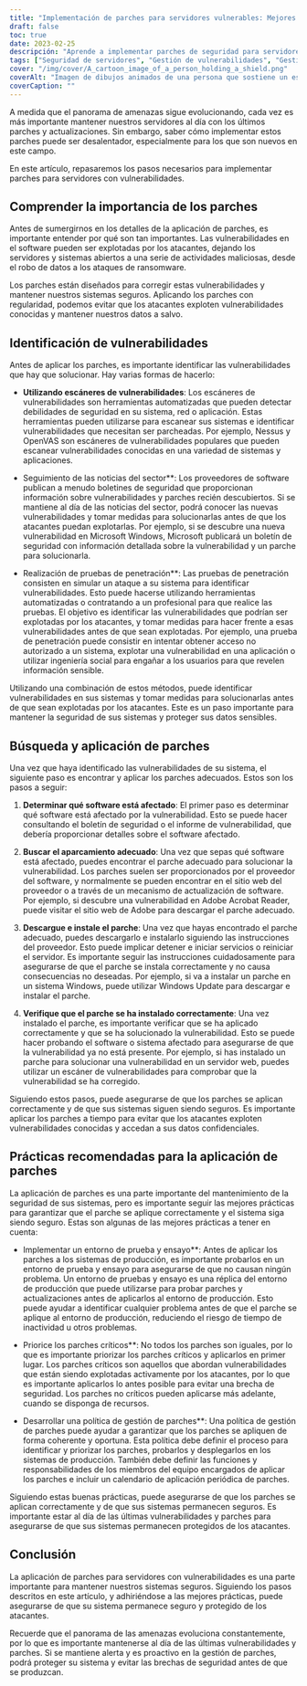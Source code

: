 ```yaml
---
title: "Implementación de parches para servidores vulnerables: Mejores prácticas"
draft: false
toc: true
date: 2023-02-25
descripción: "Aprende a implementar parches de seguridad para servidores vulnerables con las mejores prácticas y evita ataques maliciosos".
tags: ["Seguridad de servidores", "Gestión de vulnerabilidades", "Gestión de parches", "Ciberseguridad", "Parches para servidores", "Panorama de amenazas", "Pruebas de penetración", "Actualizaciones de seguridad", "Parches de software", "Seguridad informática", "Protección de datos", "Seguridad de sistemas", "Gestión de riesgos", "Políticas de seguridad", "Entornos de pruebas", "Vulnerabilidades de software", "Parches críticos", "Parches de proveedores", "Boletines de seguridad", "Seguridad de la información"].
cover: "/img/cover/A_cartoon_image_of_a_person_holding_a_shield.png"
coverAlt: "Imagen de dibujos animados de una persona que sostiene un escudo y monta guardia frente a una sala de servidores para representar la protección y seguridad que proporciona la aplicación de parches."
coverCaption: ""
---
```


A medida que el panorama de amenazas sigue evolucionando, cada vez es más importante mantener nuestros servidores al día con los últimos parches y actualizaciones. Sin embargo, saber cómo implementar estos parches puede ser desalentador, especialmente para los que son nuevos en este campo.

En este artículo, repasaremos los pasos necesarios para implementar parches para servidores con vulnerabilidades.

## Comprender la importancia de los parches

Antes de sumergirnos en los detalles de la aplicación de parches, es importante entender por qué son tan importantes. Las vulnerabilidades en el software pueden ser explotadas por los atacantes, dejando los servidores y sistemas abiertos a una serie de actividades maliciosas, desde el robo de datos a los ataques de ransomware.

Los parches están diseñados para corregir estas vulnerabilidades y mantener nuestros sistemas seguros. Aplicando los parches con regularidad, podemos evitar que los atacantes exploten vulnerabilidades conocidas y mantener nuestros datos a salvo.

## Identificación de vulnerabilidades

Antes de aplicar los parches, es importante identificar las vulnerabilidades que hay que solucionar. Hay varias formas de hacerlo:

- **Utilizando escáneres de vulnerabilidades**: Los escáneres de vulnerabilidades son herramientas automatizadas que pueden detectar debilidades de seguridad en su sistema, red o aplicación. Estas herramientas pueden utilizarse para escanear sus sistemas e identificar vulnerabilidades que necesitan ser parcheadas. Por ejemplo, Nessus y OpenVAS son escáneres de vulnerabilidades populares que pueden escanear vulnerabilidades conocidas en una variedad de sistemas y aplicaciones.

- Seguimiento de las noticias del sector**: Los proveedores de software publican a menudo boletines de seguridad que proporcionan información sobre vulnerabilidades y parches recién descubiertos. Si se mantiene al día de las noticias del sector, podrá conocer las nuevas vulnerabilidades y tomar medidas para solucionarlas antes de que los atacantes puedan explotarlas. Por ejemplo, si se descubre una nueva vulnerabilidad en Microsoft Windows, Microsoft publicará un boletín de seguridad con información detallada sobre la vulnerabilidad y un parche para solucionarla.

- Realización de pruebas de penetración**: Las pruebas de penetración consisten en simular un ataque a su sistema para identificar vulnerabilidades. Esto puede hacerse utilizando herramientas automatizadas o contratando a un profesional para que realice las pruebas. El objetivo es identificar las vulnerabilidades que podrían ser explotadas por los atacantes, y tomar medidas para hacer frente a esas vulnerabilidades antes de que sean explotadas. Por ejemplo, una prueba de penetración puede consistir en intentar obtener acceso no autorizado a un sistema, explotar una vulnerabilidad en una aplicación o utilizar ingeniería social para engañar a los usuarios para que revelen información sensible.

Utilizando una combinación de estos métodos, puede identificar vulnerabilidades en sus sistemas y tomar medidas para solucionarlas antes de que sean explotadas por los atacantes. Este es un paso importante para mantener la seguridad de sus sistemas y proteger sus datos sensibles.

## Búsqueda y aplicación de parches

Una vez que haya identificado las vulnerabilidades de su sistema, el siguiente paso es encontrar y aplicar los parches adecuados. Estos son los pasos a seguir:

1. **Determinar qué software está afectado**: El primer paso es determinar qué software está afectado por la vulnerabilidad. Esto se puede hacer consultando el boletín de seguridad o el informe de vulnerabilidad, que debería proporcionar detalles sobre el software afectado.

2. **Buscar el aparcamiento adecuado**: Una vez que sepas qué software está afectado, puedes encontrar el parche adecuado para solucionar la vulnerabilidad. Los parches suelen ser proporcionados por el proveedor del software, y normalmente se pueden encontrar en el sitio web del proveedor o a través de un mecanismo de actualización de software. Por ejemplo, si descubre una vulnerabilidad en Adobe Acrobat Reader, puede visitar el sitio web de Adobe para descargar el parche adecuado.

3. **Descargue e instale el parche**: Una vez que hayas encontrado el parche adecuado, puedes descargarlo e instalarlo siguiendo las instrucciones del proveedor. Esto puede implicar detener e iniciar servicios o reiniciar el servidor. Es importante seguir las instrucciones cuidadosamente para asegurarse de que el parche se instala correctamente y no causa consecuencias no deseadas. Por ejemplo, si va a instalar un parche en un sistema Windows, puede utilizar Windows Update para descargar e instalar el parche.

4. **Verifique que el parche se ha instalado correctamente**: Una vez instalado el parche, es importante verificar que se ha aplicado correctamente y que se ha solucionado la vulnerabilidad. Esto se puede hacer probando el software o sistema afectado para asegurarse de que la vulnerabilidad ya no está presente. Por ejemplo, si has instalado un parche para solucionar una vulnerabilidad en un servidor web, puedes utilizar un escáner de vulnerabilidades para comprobar que la vulnerabilidad se ha corregido.

Siguiendo estos pasos, puede asegurarse de que los parches se aplican correctamente y de que sus sistemas siguen siendo seguros. Es importante aplicar los parches a tiempo para evitar que los atacantes exploten vulnerabilidades conocidas y accedan a sus datos confidenciales.

## Prácticas recomendadas para la aplicación de parches

La aplicación de parches es una parte importante del mantenimiento de la seguridad de sus sistemas, pero es importante seguir las mejores prácticas para garantizar que el parche se aplique correctamente y el sistema siga siendo seguro. Estas son algunas de las mejores prácticas a tener en cuenta:

- Implementar un entorno de prueba y ensayo**: Antes de aplicar los parches a los sistemas de producción, es importante probarlos en un entorno de prueba y ensayo para asegurarse de que no causan ningún problema. Un entorno de pruebas y ensayo es una réplica del entorno de producción que puede utilizarse para probar parches y actualizaciones antes de aplicarlos al entorno de producción. Esto puede ayudar a identificar cualquier problema antes de que el parche se aplique al entorno de producción, reduciendo el riesgo de tiempo de inactividad u otros problemas.

- Priorice los parches críticos**: No todos los parches son iguales, por lo que es importante priorizar los parches críticos y aplicarlos en primer lugar. Los parches críticos son aquellos que abordan vulnerabilidades que están siendo explotadas activamente por los atacantes, por lo que es importante aplicarlos lo antes posible para evitar una brecha de seguridad. Los parches no críticos pueden aplicarse más adelante, cuando se disponga de recursos.

- Desarrollar una política de gestión de parches**: Una política de gestión de parches puede ayudar a garantizar que los parches se apliquen de forma coherente y oportuna. Esta política debe definir el proceso para identificar y priorizar los parches, probarlos y desplegarlos en los sistemas de producción. También debe definir las funciones y responsabilidades de los miembros del equipo encargados de aplicar los parches e incluir un calendario de aplicación periódica de parches.

Siguiendo estas buenas prácticas, puede asegurarse de que los parches se aplican correctamente y de que sus sistemas permanecen seguros. Es importante estar al día de las últimas vulnerabilidades y parches para asegurarse de que sus sistemas permanecen protegidos de los atacantes.

## Conclusión

La aplicación de parches para servidores con vulnerabilidades es una parte importante para mantener nuestros sistemas seguros. Siguiendo los pasos descritos en este artículo, y adhiriéndose a las mejores prácticas, puede asegurarse de que su sistema permanece seguro y protegido de los atacantes.

Recuerde que el panorama de las amenazas evoluciona constantemente, por lo que es importante mantenerse al día de las últimas vulnerabilidades y parches. Si se mantiene alerta y es proactivo en la gestión de parches, podrá proteger su sistema y evitar las brechas de seguridad antes de que se produzcan.
